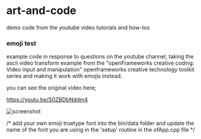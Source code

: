 # art-and-code
demo code from the youtube video tutorials and how-tos

### emoji test 
example code in response to questions on the youtube channel, taking the ascii video transform example from the "openFrameworks creative coding: Video input and manipulation" openframeworks creative technology toolkit series and making it work with emojis instead.  

you can see the original video here;

https://youtu.be/S0ZBDbNddm4

![screenshot](screenshot-emojitest.png)

/*
   add your own emoji truetype font into the bin/data folder and update the name of the font you are using in the 'setup' routine in the ofApp.cpp file 
*/